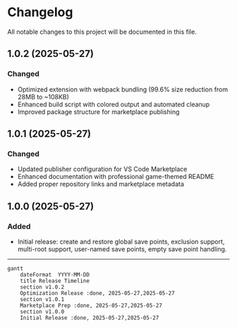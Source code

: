 # Changelog

All notable changes to this project will be documented in this file.

## 1.0.2 (2025-05-27)
### Changed
- Optimized extension with webpack bundling (99.6% size reduction from 28MB to ~108KB)
- Enhanced build script with colored output and automated cleanup
- Improved package structure for marketplace publishing

## 1.0.1 (2025-05-27)
### Changed
- Updated publisher configuration for VS Code Marketplace
- Enhanced documentation with professional game-themed README
- Added proper repository links and marketplace metadata

## 1.0.0 (2025-05-27)
### Added
- Initial release: create and restore global save points, exclusion support, multi-root support, user-named save points, empty save point handling.

---

```mermaid
gantt
    dateFormat  YYYY-MM-DD
    title Release Timeline
    section v1.0.2
    Optimization Release :done, 2025-05-27,2025-05-27
    section v1.0.1
    Marketplace Prep :done, 2025-05-27,2025-05-27
    section v1.0.0
    Initial Release :done, 2025-05-27,2025-05-27
```
